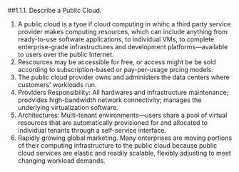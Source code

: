 ##1.1.1. Describe a Public Cloud.
1. A public cloud is a tyoe if cloud computing in whihc a third party service provider makes computing resources, which can include anything from ready-to-use software applications, to individual VMs, to complete enterprise-grade infrastructures and development platforms—available to users over the public Internet.
2. Rescources may be accessible for free, or access might be be sold according to subscription-based or pay-per-usage prcing models.
3. The public cloud provider owns and administers the data centers where customers' workloads run. 
4. Providers Responsibility: All hardwares and infrastructure maintenance; prodvides high-bandwidth network connectivity; manages the underlying virtualization software.
5. Architectures:  Multi-tenant environments—users share a pool of virtual resources that are automatically provisioned for and allocated to individual tenants through a self-service interface.
6. Rapidly growing global marketing. Many enterprises are moving portions of their computing infrastructure to the public cloud because public cloud services are elastic and readily scalable, flexibly adjusting to meet changing workload demands.
